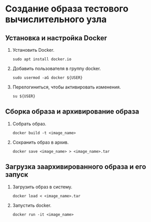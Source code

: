 # Создание образа тестового вычислительного узла

## Установка и настройка Docker

1. Установить Docker.

   ```
   sudo apt install docker.io
   ```

1. Добавить пользователя в группу docker.

   ```
   sudo usermod -aG docker ${USER}
   ```

1. Перелогиниться, чтобы активировать изменения.

   ```
   su ${USER}
   ```

## Сборка образа и архивирование образа

1. Cобрать образ.

   ```
   docker build -t <image_name>
   ```

1. Cохранить образ в архив.

   ```
   docker save <image_name> > <image_name>.tar
   ```

## Загрузка заархивированного образа и его запуск

1. Загрузить образ в систему.

   ```
   docker load < <image_name>.tar
   ```

1. Запустить docker.

   ```
   docker run -it <image_name>
   ```
